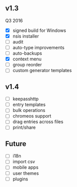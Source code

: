 ## v1.3
Q3 2016
- [x] signed build for Windows
- [x] nsis installer
- [ ] audit
- [ ] auto-type improvements
- [ ] auto-backups
- [x] context menu
- [ ] group reorder
- [ ] custom generator templates

## v1.4
- [ ] keepasshttp
- [ ] entry templates
- [ ] bulk operations
- [ ] chromeos support
- [ ] drag entries across files
- [ ] print/share

## Future
- [ ] i18n
- [ ] import csv
- [ ] mobile apps
- [ ] user themes
- [ ] plugins